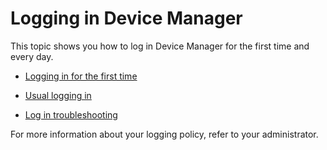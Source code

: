 # Logging in Device Manager

This topic shows you how to log in Device Manager for the first time and
every day.

- [Logging in for the first time](../Other/B-Feature-Topics/DeviceManager_C/log-in-first-time.md)

- [Usual logging in](../Other/B-Feature-Topics/DeviceManager_C/usual-logging-in.md) 

- [Log in troubleshooting](../Other/B-Feature-Topics/DeviceManager_C/log-in-troubleshooting.md)

For more information about your logging policy, refer to your
administrator.
